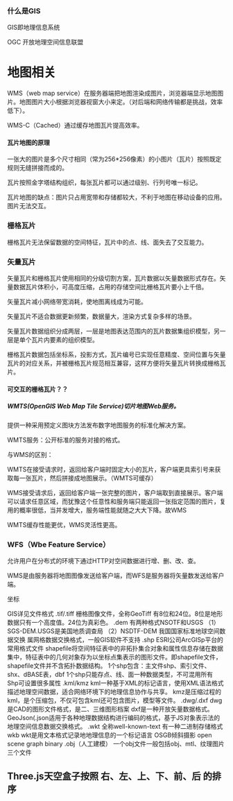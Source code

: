 ### 什么是GIS

GIS即地理信息系统

OGC 开放地理空间信息联盟

# 地图相关

WMS（web map service）在服务器端把地图渲染成图片，浏览器端显示地图图片。地图图片大小根据浏览器视窗大小来定。（对后端和网络传输都是挑战，效率低下）。

WMS-C（Cached）通过缓存地图瓦片提高效率。

#### 瓦片地图的原理

一张大的图片是多个尺寸相同（常为256*256像素）的小图片（瓦片）按照既定规则无缝拼接而成的。

瓦片按照金字塔结构组织，每张瓦片都可以通过级别、行列号唯一标记。

瓦片地图的缺点：图片只占用宽带和存储都较大，不利于地图在移动设备的应用。图片无法交互。



### 栅格瓦片

栅格瓦片无法保留数据的空间特征，瓦片中的点、线、面失去了交互能力。

### 矢量瓦片

矢量瓦片和栅格瓦片使用相同的分级切割方案，瓦片数据以矢量数据形式存在。矢量数据瓦片体积小，可高度压缩，占用的存储空间比栅格瓦片要小上千倍。

矢量瓦片减小网络带宽消耗，使地图离线成为可能。

矢量瓦片不适合数据更新频繁，数据量大，渲染方式复杂多样的场景。

矢量瓦片数据组织分成两层，一层是地图表达范围内的瓦片数据集组织模型，另一层是单个瓦片内要素的组织模型。

栅格瓦片数据包括坐标系，投影方式，瓦片编号已实现任意精度、空间位置与矢量瓦片的对应关系，并被栅格瓦片规范相互兼容，这样方便将矢量瓦片转换成栅格瓦片。

#### 可交互的栅格瓦片？？



##### WMTS(OpenGIS Web Map Tile Service)切片地图Web服务。

提供一种采用预定义图块方法发布数字地图服务的标准化解决方案。

WMTS服务：公开标准的服务对接的格式。



与WMS的区别：

WMTS在接受请求时，返回给客户端时固定大小的瓦片，客户端更具索引号来获取每一张瓦片，然后拼接成地图展示。（WMTS可缓存）

WMS接受请求后，返回给客户端一张完整的图片，客户端取到直接展示。客户端可以请求任意区域，而犹豫这个任意性和服务端只能返回一张指定范围的图片，复用的概率很低，当并发增大，服务端性能就随之大大下降。故WMS

WMTS缓存性能更优，WMS灵活性更高。

### WFS（Wbe Feature Service）

允许用户在分布式的环境下通过HTTP对空间数据进行增、删、改、查。

WMS是由服务器将地图图像发送给客户端，而WFS是服务器将矢量数发送给客户端。





坐标

GIS详见文件格式
.tif/.tiff
栅格图像文件，全称GeoTiff
有8位和24位。8位是地形数据只有一个高度值。24位为真彩色。
.dem
有两种格式NSOTF和USGS
（1）SGS-DEM.USGS是美国地质调查局
（2）NSDTF-DEM 我国国家标准地球空间数据交换
属网格数据交换格式，一般GIS软件不支持
.shp ESRI公司ArcGISp平台的常用格式文件
shapefile将空间特征表中的非拓扑集合对象和属性信息存储在数据集中，特征表中的几何对象存为以坐标点集表示的图形文件。即shapefile文件，shapefile文件并不含拓扑数据结构。
1个shp包含：主文件shp、索引文件、shx、dBASE表，dbf
1个shp只能存点、线、面一种数据类型，不可混用所有
Shp可设置很多属性
.kml/kmz 
kml一种基于XML的标记语言，使用XML语法格式描述地理空间数据，适合网络环境下的地理信息协作与共享。
kmz是压缩过程的kml，是个压缩包，不仅可包含kml还可包含图片，模型等文件。
.dwg/.dxf dwg是CAD的图形文件格式，是二、三维图形档案
dxf是一种开放矢量数据格式。
GeoJson(.json适用于各种地理数据结构进行编码的格式，基于JS对象表示法的地理空间信息数据交换格式。
.wkt 全称well-known-text
有一种二进制存储格式wkb
wkt是用文本格式记录地地理信息的一个标记语言
OSGB倾斜摄影 open scene graph binary
.obj（人工建模）
一个obj文件一般包括obj、mtl、纹理图片三个文件


## Three.js天空盒子按照 右、左、上、下、前、后 的排序